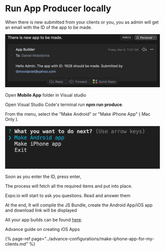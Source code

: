 # Run App Producer locally

When there is new submitted from your clients or you, you as admin will get an email with the ID of the app to be made.

![](../.gitbook/assets/make_app_id.png)

Open **Mobile App** folder in Visual studio

Open Visual Studio Code's terminal run **npm run produce**.

From the menu, select the "Make Android" or "Make iPhone App" \( Mac Only \).

![](../.gitbook/assets/make_apps.png)



Soon as you enter the ID, press enter, 

The process will fetch all the required items and put into place.

Expo.io will start to ask you questions. Read and answer them 

At the end, It will compile the JS Bundle, create the Android App/iOS app and download link will be displayed 

All your app builds can be found [here](https://expo.io/builds).



Advance guide on creating iOS Apps

{% page-ref page="../advance-configurations/make-iphone-app-for-my-clients.md" %}



